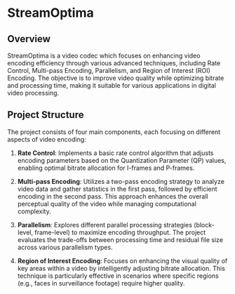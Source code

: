 # StreamOptima

## Overview

StreamOptima is a video codec which focuses on enhancing video encoding efficiency through various advanced techniques, including Rate Control, Multi-pass Encoding, Parallelism, and Region of Interest (ROI) Encoding. The objective is to improve video quality while optimizing bitrate and processing time, making it suitable for various applications in digital video processing.

## Project Structure

The project consists of four main components, each focusing on different aspects of video encoding:

1. **Rate Control**: Implements a basic rate control algorithm that adjusts encoding parameters based on the Quantization Parameter (QP) values, enabling optimal bitrate allocation for I-frames and P-frames.

2. **Multi-pass Encoding**: Utilizes a two-pass encoding strategy to analyze video data and gather statistics in the first pass, followed by efficient encoding in the second pass. This approach enhances the overall perceptual quality of the video while managing computational complexity.

3. **Parallelism**: Explores different parallel processing strategies (block-level, frame-level) to maximize encoding throughput. The project evaluates the trade-offs between processing time and residual file size across various parallelism types.

4. **Region of Interest Encoding**: Focuses on enhancing the visual quality of key areas within a video by intelligently adjusting bitrate allocation. This technique is particularly effective in scenarios where specific regions (e.g., faces in surveillance footage) require higher quality.
